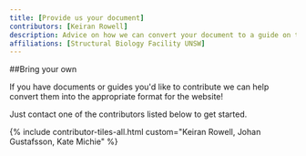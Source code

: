 ```yaml
---
title: [Provide us your document]
contributors: [Keiran Rowell]
description: Advice on how we can convert your document to a guide on the website 
affiliations: [Structural Biology Facility UNSW]
---
```


##Bring your own

If you have documents or guides you'd like to contribute we can help convert them into the appropriate format for the website!

Just contact one of the contributors listed below to get started.

{% include contributor-tiles-all.html custom="Keiran Rowell, Johan Gustafsson, Kate Michie" %}




